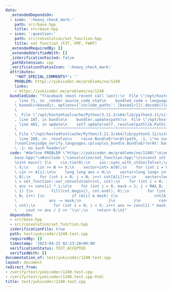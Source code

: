 ```yaml
---
data:
  _extendedDependsOn:
  - icon: ':heavy_check_mark:'
    path: src/base.hpp
    title: src/base.hpp
  - icon: ':question:'
    path: src/convolution/set_function.hpp
    title: set function (FZT, FMT, FWHT)
  _extendedRequiredBy: []
  _extendedVerifiedWith: []
  _isVerificationFailed: false
  _pathExtension: cpp
  _verificationStatusIcon: ':heavy_check_mark:'
  attributes:
    '*NOT_SPECIAL_COMMENTS*': ''
    PROBLEM: https://yukicoder.me/problems/no/1240
    links:
    - https://yukicoder.me/problems/no/1240
  bundledCode: "Traceback (most recent call last):\n  File \"/opt/hostedtoolcache/Python/3.11.3/x64/lib/python3.11/site-packages/onlinejudge_verify/documentation/build.py\"\
    , line 71, in _render_source_code_stat\n    bundled_code = language.bundle(stat.path,\
    \ basedir=basedir, options={'include_paths': [basedir]}).decode()\n          \
    \         ^^^^^^^^^^^^^^^^^^^^^^^^^^^^^^^^^^^^^^^^^^^^^^^^^^^^^^^^^^^^^^^^^^^^^^^^^^^^^^^^^\n\
    \  File \"/opt/hostedtoolcache/Python/3.11.3/x64/lib/python3.11/site-packages/onlinejudge_verify/languages/cplusplus.py\"\
    , line 187, in bundle\n    bundler.update(path)\n  File \"/opt/hostedtoolcache/Python/3.11.3/x64/lib/python3.11/site-packages/onlinejudge_verify/languages/cplusplus_bundle.py\"\
    , line 401, in update\n    self.update(self._resolve(pathlib.Path(included), included_from=path))\n\
    \                ^^^^^^^^^^^^^^^^^^^^^^^^^^^^^^^^^^^^^^^^^^^^^^^^^^^^^^^^^\n \
    \ File \"/opt/hostedtoolcache/Python/3.11.3/x64/lib/python3.11/site-packages/onlinejudge_verify/languages/cplusplus_bundle.py\"\
    , line 260, in _resolve\n    raise BundleErrorAt(path, -1, \"no such header\"\
    )\nonlinejudge_verify.languages.cplusplus_bundle.BundleErrorAt: base.hpp: line\
    \ -1: no such header\n"
  code: "#define PROBLEM \"https://yukicoder.me/problems/no/1240\"\n\n#include \"\
    base.hpp\"\n#include \"convolution/set_function.hpp\"\n\nconst int MAX_B = 18;\n\
    \nint main() {\n    cin.tie(0);\n    ios::sync_with_stdio(false);\n    int N,\
    \ X;\n    cin >> N >> X;\n    vector<int> A(N);\n    for (int i = 0; i < N; i++)\
    \ cin >> A[i];\n\n    long long ans = 0;\n    vector<long long> cnt(1 << MAX_B,\
    \ 0);\n    for (int i = 0; i < N; i++) cnt[A[i]]++;\n    vector<long long> conv\
    \ = set_function::xor_convolution(cnt, cnt);\n    for (int i = 0; i < X; i++)\
    \ ans += conv[i] * i;\n\n    for (int j = 0, mask = 1; j < MAX_B; j++, mask <<=\
    \ 1) {\n        fill(cnt.begin(), cnt.end(), 0);\n        for (int i = 0; i <\
    \ N; i++) {\n            if (A[i] & mask) {\n                cnt[A[i]]++;\n  \
    \              ans -= mask;\n            }\n        }\n        conv = set_function::xor_convolution(cnt,\
    \ cnt);\n        for (int i = 0; i < X; i++) ans += conv[i] * mask;\n    }\n\n\
    \    cout << ans / 2 << '\\n';\n    return 0;\n}"
  dependsOn:
  - src/base.hpp
  - src/convolution/set_function.hpp
  isVerificationFile: true
  path: test/yukicoder/1240.test.cpp
  requiredBy: []
  timestamp: '2023-04-22 02:23:28+09:00'
  verificationStatus: TEST_ACCEPTED
  verifiedWith: []
documentation_of: test/yukicoder/1240.test.cpp
layout: document
redirect_from:
- /verify/test/yukicoder/1240.test.cpp
- /verify/test/yukicoder/1240.test.cpp.html
title: test/yukicoder/1240.test.cpp
---
```

